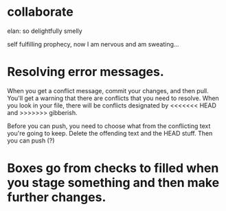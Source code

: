 # collaborate
elan: so delightfully smelly

self fulfilling prophecy, now I am nervous and am sweating...

# Resolving error messages.

When you get a conflict message, commit your changes, and then pull. You'll get a warning that there are conflicts that you need to resolve. When you look in your file, there will be conflicts designated by <<<<<<< HEAD and >>>>>>> gibberish. 

Before you can push, you need to choose what from the conflicting text you're going to keep. Delete the offending text and the HEAD stuff. Then you can push (?)

# Boxes go from checks to filled when you stage something and then make further changes. 